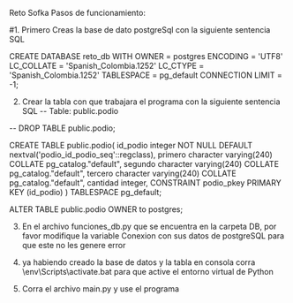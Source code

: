 ﻿Reto Sofka
Pasos de funcionamiento:

#1. Primero Creas la base de dato postgreSql con la siguiente sentencia SQL
   

CREATE DATABASE reto_db
WITH
OWNER = postgres
ENCODING = 'UTF8'
LC_COLLATE = 'Spanish_Colombia.1252'
LC_CTYPE = 'Spanish_Colombia.1252'
TABLESPACE = pg_default
CONNECTION LIMIT = -1;


2. Crear la tabla con que trabajara el programa con la siguiente sentencia SQL
-- Table: public.podio

-- DROP TABLE public.podio;

CREATE TABLE public.podio(
id_podio integer NOT NULL DEFAULT nextval('podio_id_podio_seq'::regclass),
primero character varying(240) COLLATE pg_catalog."default",
segundo character varying(240) COLLATE pg_catalog."default",
tercero character varying(240) COLLATE pg_catalog."default",
cantidad integer,
CONSTRAINT podio_pkey PRIMARY KEY (id_podio)
)
TABLESPACE pg_default;

ALTER TABLE public.podio
OWNER to postgres;

3. En el archivo funciones_db.py que se encuentra en la carpeta DB, por favor modifique la variable Conexion con sus datos de postgreSQL para que este no les genere error

4. ya habiendo creado la base de datos y la tabla en consola corra \env\Scripts\activate.bat para que active el entorno virtual de Python

5. Corra el archivo main.py y use el programa
